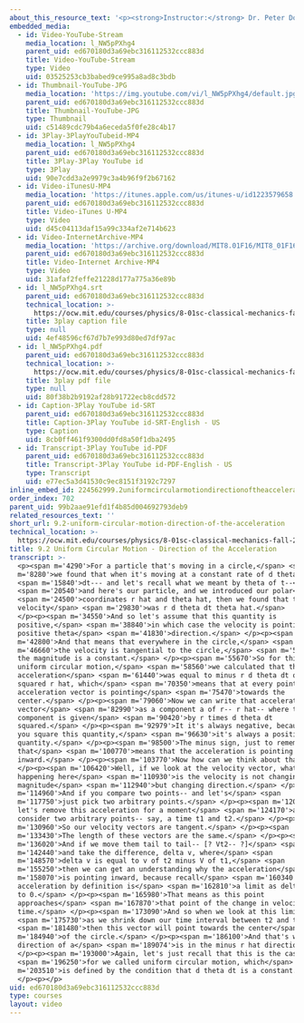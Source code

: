 ```yaml
---
about_this_resource_text: '<p><strong>Instructor:</strong> Dr. Peter Dourmashkin</p>'
embedded_media:
  - id: Video-YouTube-Stream
    media_location: l_NW5pPXhg4
    parent_uid: ed670180d3a69ebc316112532ccc883d
    title: Video-YouTube-Stream
    type: Video
    uid: 03525253cb3babed9ce995a8ad8c3bdb
  - id: Thumbnail-YouTube-JPG
    media_location: 'https://img.youtube.com/vi/l_NW5pPXhg4/default.jpg'
    parent_uid: ed670180d3a69ebc316112532ccc883d
    title: Thumbnail-YouTube-JPG
    type: Thumbnail
    uid: c51489cdc79b4a6eceda5f0fe28c4b17
  - id: 3Play-3PlayYouTubeid-MP4
    media_location: l_NW5pPXhg4
    parent_uid: ed670180d3a69ebc316112532ccc883d
    title: 3Play-3Play YouTube id
    type: 3Play
    uid: 90e7cdd3a2e9979c3a4b96f9f2b67162
  - id: Video-iTunesU-MP4
    media_location: 'https://itunes.apple.com/us/itunes-u/id1223579658'
    parent_uid: ed670180d3a69ebc316112532ccc883d
    title: Video-iTunes U-MP4
    type: Video
    uid: d45c04113daf15a99c334af2e714b623
  - id: Video-InternetArchive-MP4
    media_location: 'https://archive.org/download/MIT8.01F16/MIT8_01F16_L09v02_360p.mp4'
    parent_uid: ed670180d3a69ebc316112532ccc883d
    title: Video-Internet Archive-MP4
    type: Video
    uid: 31afaf2feffe21228d177a775a36e89b
  - id: l_NW5pPXhg4.srt
    parent_uid: ed670180d3a69ebc316112532ccc883d
    technical_location: >-
      https://ocw.mit.edu/courses/physics/8-01sc-classical-mechanics-fall-2016/week-3-circular-motion/9.2-uniform-circular-motion-direction-of-the-acceleration/9.2-uniform-circular-motion-direction-of-the-acceleration/l_NW5pPXhg4.srt
    title: 3play caption file
    type: null
    uid: 4ef48596cf67d7b7e993d80ed7df97ac
  - id: l_NW5pPXhg4.pdf
    parent_uid: ed670180d3a69ebc316112532ccc883d
    technical_location: >-
      https://ocw.mit.edu/courses/physics/8-01sc-classical-mechanics-fall-2016/week-3-circular-motion/9.2-uniform-circular-motion-direction-of-the-acceleration/9.2-uniform-circular-motion-direction-of-the-acceleration/l_NW5pPXhg4.pdf
    title: 3play pdf file
    type: null
    uid: 80f38b2b9192af28b91722ecb8cdd572
  - id: Caption-3Play YouTube id-SRT
    parent_uid: ed670180d3a69ebc316112532ccc883d
    title: Caption-3Play YouTube id-SRT-English - US
    type: Caption
    uid: 8cb0ff461f9300dd0fd8a50f1dba2495
  - id: Transcript-3Play YouTube id-PDF
    parent_uid: ed670180d3a69ebc316112532ccc883d
    title: Transcript-3Play YouTube id-PDF-English - US
    type: Transcript
    uid: e77ec5a3d41530c9ec8151f3192c7297
inline_embed_id: 224562999.2uniformcircularmotiondirectionoftheacceleration82427059
order_index: 702
parent_uid: 99b2aae91efd1f4b85d004692793deb9
related_resources_text: ''
short_url: 9.2-uniform-circular-motion-direction-of-the-acceleration
technical_location: >-
  https://ocw.mit.edu/courses/physics/8-01sc-classical-mechanics-fall-2016/week-3-circular-motion/9.2-uniform-circular-motion-direction-of-the-acceleration/9.2-uniform-circular-motion-direction-of-the-acceleration
title: 9.2 Uniform Circular Motion - Direction of the Acceleration
transcript: >-
  <p><span m='4290'>For a particle that's moving in a circle,</span> <span
  m='8280'>we found that when it's moving at a constant rate of d theta</span>
  <span m='15840'>dt--- and let's recall what we meant by theta of t--</span>
  <span m='20540'>and here's our particle, and we introduced our polar</span>
  <span m='24500'>coordinates r hat and theta hat, then we found that the
  velocity</span> <span m='29830'>was r d theta dt theta hat.</span>
  </p><p><span m='34550'>And so let's assume that this quantity is
  positive,</span> <span m='38840'>in which case the velocity is pointing in the
  positive theta</span> <span m='41830'>direction.</span> </p><p><span
  m='42800'>And that means that everywhere in the circle,</span> <span
  m='46660'>the velocity is tangential to the circle,</span> <span m='51820'>and
  the magnitude is a constant.</span> </p><p><span m='55670'>So for this case of
  uniform circular motion,</span> <span m='58560'>we calculated that the
  acceleration</span> <span m='61440'>was equal to minus r d theta dt quantity
  squared r hat, which</span> <span m='70350'>means that at every point, the
  acceleration vector is pointing</span> <span m='75470'>towards the
  center.</span> </p><p><span m='79060'>Now we can write that acceleration
  vector</span> <span m='82990'>as a component a of r-- r hat-- where this
  component is given</span> <span m='90420'>by r times d theta dt
  squared.</span> </p><p><span m='92979'>It it's always negative, because when
  you square this quantity,</span> <span m='96630'>it's always a positive
  quantity.</span> </p><p><span m='98500'>The minus sign, just to remember--
  that</span> <span m='100770'>means that the acceleration is pointing
  inward.</span> </p><p><span m='103770'>Now how can we think about that?</span>
  </p><p><span m='106420'>Well, if we look at the velocity vector, what's
  happening here</span> <span m='110930'>is the velocity is not changing
  magnitude</span> <span m='112940'>but changing direction.</span> </p><p><span
  m='114960'>And if you compare two points-- and let's</span> <span
  m='117750'>just pick two arbitrary points.</span> </p><p><span m='120040'>So
  let's remove this acceleration for a moment</span> <span m='124170'>and
  consider two arbitrary points-- say, a time t1 and t2.</span> </p><p><span
  m='130960'>So our velocity vectors are tangent.</span> </p><p><span
  m='133430'>The length of these vectors are the same.</span> </p><p><span
  m='136020'>And if we move them tail to tail-- [? Vt2-- ?]</span> <span
  m='142440'>and take the difference, delta v, where</span> <span
  m='148570'>delta v is equal to v of t2 minus V of t1,</span> <span
  m='155250'>then we can get an understanding why the acceleration</span> <span
  m='158070'>is pointing inward, because recall</span> <span m='160340'>that
  acceleration by definition is</span> <span m='162810'>a limit as delta t goes
  to 0.</span> </p><p><span m='165980'>That means as this point
  approaches</span> <span m='167870'>that point of the change in velocity over
  time.</span> </p><p><span m='173090'>And so when we look at this limit</span>
  <span m='175730'>as we shrink down our time interval between t2 and t1,</span>
  <span m='181480'>then this vector will point towards the center</span> <span
  m='184940'>of the circle.</span> </p><p><span m='186100'>And that's why the
  direction of a</span> <span m='189074'>is in the minus r hat direction.</span>
  </p><p><span m='193000'>Again, let's just recall that this is the case</span>
  <span m='196250'>for we called uniform circular motion, which</span> <span
  m='203510'>is defined by the condition that d theta dt is a constant.</span>
  </p><p></p>
uid: ed670180d3a69ebc316112532ccc883d
type: courses
layout: video
---
```

